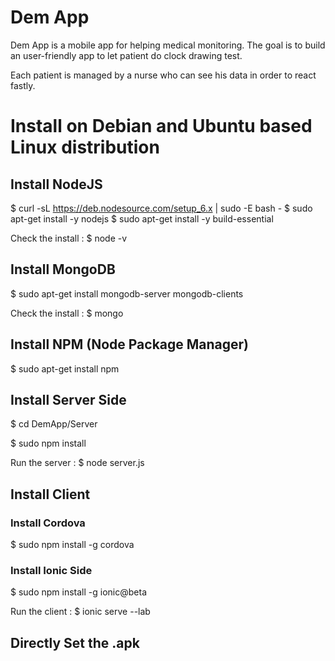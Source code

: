 # Dem App

Dem App is a mobile app for helping medical monitoring.
The goal is to build an user-friendly app to let patient do clock drawing test.

Each patient is managed by a nurse who can see his data in order to react fastly.

# Install on Debian and Ubuntu based Linux distribution

## Install NodeJS

$ curl -sL https://deb.nodesource.com/setup_6.x | sudo -E bash -
$ sudo apt-get install -y nodejs
$ sudo apt-get install -y build-essential

Check the install :
$ node -v

## Install MongoDB

$ sudo apt-get install mongodb-server mongodb-clients

Check the install :
$ mongo

## Install NPM (Node Package Manager)

$ sudo apt-get install npm

## Install Server Side

$ cd DemApp/Server

$ sudo npm install

Run the server :
$ node server.js


## Install Client

### Install Cordova

$ sudo npm install -g cordova

### Install Ionic Side

$ sudo npm install -g ionic@beta

Run the client :
$ ionic serve --lab

## Directly Set the .apk

